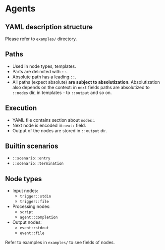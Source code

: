 # Agents

## YAML description structure

Please refer to `examples/` directory.

## Paths

- Used in node types, templates.
- Parts are delimited with `::`.
- Absolute path has a leading `::`.
- All paths (expect absolute) **are subject to absolutization**. Absolutization also depends on the context: in `next` fields paths are absolutized to `::nodes` dir, in templates - to `::output` and so on.

## Execution

- YAML file contains section about `nodes:`.
- Next node is encoded in `next:` field. 
- Output of the nodes are stored in `::output` dir.

## Builtin scenarios

- `::scenario::entry`
- `::scenario::termination`

## Node types

- Input nodes:
  - `trigger::stdin`
  - `trigger::file`
- Processing nodes:
  - `script`
  - `agent::completion`
- Output nodes:
  - `event::stdout`
  - `event::file`

Refer to examples in `examples/` to see fields of nodes.